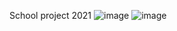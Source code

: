 School project 2021
![image](https://user-images.githubusercontent.com/92088275/220664442-3902cdcb-09c7-4d3a-a7c5-3e4244dbdaf6.png)
![image](https://user-images.githubusercontent.com/92088275/220664579-5646143f-049c-4c94-b04b-fb9362d5e075.png)
